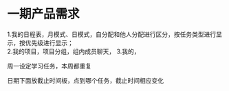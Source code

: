# 一期产品需求

1.我的日程表，月模式、日模式，自分配和他人分配进行区分，按任务类型进行显示，按优先级进行显示；   
2.我的项目，项目分组，组内成员聊天，
3.我的，

周一设定学习任务，本周都重复

日期下面放截止时间板，点到哪个任务，截止时间相应变化